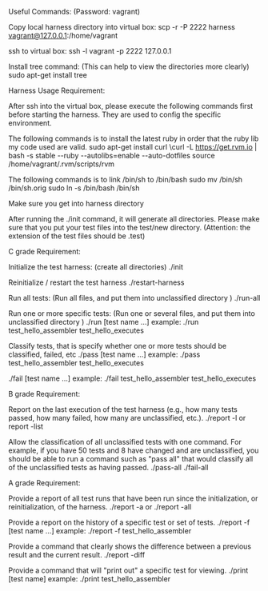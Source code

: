 Useful Commands: (Password: vagrant)

Copy local harness directory into virtual box: 
	scp -r -P 2222 harness vagrant@127.0.0.1:/home/vagrant

ssh to virtual box:
	ssh -l vagrant -p 2222 127.0.0.1	

Install tree command: (This can help to view the directories more clearly)
	sudo apt-get install tree



Harness Usage Requirement:

After ssh into the virtual box, please execute the following commands first before starting the harness. They are used to config the specific environment.

The following commands is to install the latest ruby in order that the ruby lib my code used are valid.
sudo apt-get install curl
\curl -L https://get.rvm.io | bash -s stable --ruby --autolibs=enable --auto-dotfiles
source /home/vagrant/.rvm/scripts/rvm

The following commands is to link /bin/sh to /bin/bash
sudo mv /bin/sh /bin/sh.orig
sudo ln -s /bin/bash /bin/sh

Make sure you get into harness directory

After running the ./init command, it will generate all directories. Please make sure that you put your test files into the test/new directory. (Attention: the extension of the test files should be .test)


C grade Requirement:

Initialize the test harness: (create all directories)
./init

Reinitialize / restart the test harness
./restart-harness

Run all tests: (Run all files, and put them into unclassified directory )
./run-all

Run one or more specific tests: (Run one or several files, and put them into unclassified directory )
./run [test name …]
example: ./run test_hello_assembler test_hello_executes

Classify tests, that is specify whether one or more tests should be classified, failed, etc
./pass [test name …]
example: ./pass test_hello_assembler test_hello_executes

./fail [test name …]
example: ./fail test_hello_assembler test_hello_executes


B grade Requirement:

Report on the last execution of the test harness (e.g., how many tests passed, how many failed, how many are unclassified, etc.).
./report -l  or report -list

Allow the classification of all unclassified tests with one command. For example, if you have 50 tests and 8 have changed and are unclassified, you should be able to run a command such as "pass all" that would classify all of the unclassified tests as having passed.
./pass-all
./fail-all

A grade Requirement:

Provide a report of all test runs that have been run since the initialization, or reinitialization, of the harness.
./report -a  or  ./report -all

Provide a report on the history of a specific test or set of tests.
./report -f [test name …]
example: ./report -f test_hello_assembler

Provide a command that clearly shows the difference between a previous result and the current result.
./report -diff

Provide a command that will "print out" a specific test for viewing.
./print [test name]
example: ./print test_hello_assembler